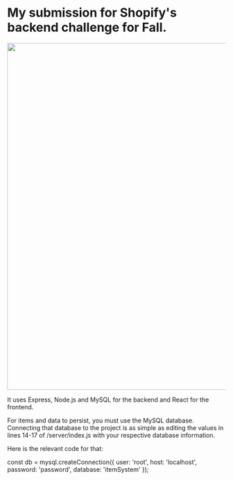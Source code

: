 # My submission for Shopify's backend challenge for Fall.

<img src="https://i.imgur.com/PgzqHk0.gif" width="600" height="800" />

It uses Express, Node.js and MySQL for the backend and React for the frontend. 

For items and data to persist, you must use the MySQL database.
Connecting that database to the project is as simple as editing the values in lines 14-17 of /server/index.js with your respective database information.

Here is the relevant code for that:

const db = mysql.createConnection({
    user: 'root',
    host: 'localhost',
    password: 'password',
    database: 'itemSystem'
});
